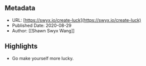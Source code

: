 ## Metadata
* URL: [https://swyx.io/create-luck](https://swyx.io/create-luck)
* Published Date: 2020-08-29
* Author: [[Shawn Swyx Wang]]

## Highlights
* Go make yourself more lucky.